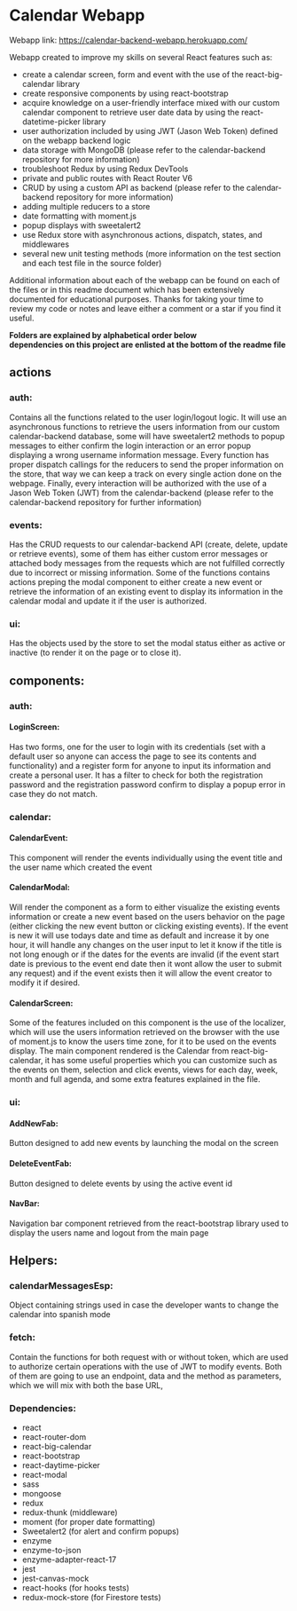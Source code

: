 # Calendar Webapp

Webapp link: https://calendar-backend-webapp.herokuapp.com/

Webapp created to improve my skills on several React features such as:

* create a calendar screen, form and event with the use of the react-big-calendar library
* create responsive components by using react-bootstrap
* acquire knowledge on a user-friendly interface mixed with our custom calendar component to retrieve user date data by using the react-datetime-picker library
* user authorization included by using JWT (Jason Web Token) defined on the webapp backend logic
* data storage with MongoDB (please refer to the calendar-backend repository for more information)
* troubleshoot Redux by using Redux DevTools
* private and public routes with React Router V6
* CRUD by using a custom API as backend (please refer to the calendar-backend repository for more information)
* adding multiple reducers to a store
* date formatting with moment.js
* popup displays with sweetalert2
* use Redux store with asynchronous actions, dispatch, states, and middlewares
* several new unit testing methods (more information on the test section and each test file in the source folder)

Additional information about each of the webapp can be found on each of the files or in this readme 
document which has been extensively documented for educational purposes. Thanks for taking your 
time to review my code or notes and leave either a comment or a star if you find it useful.

**Folders are explained by alphabetical order below** <br>
**dependencies on this project are enlisted at the bottom of the readme file**

## actions 

### auth:
Contains all the functions related to the user login/logout logic. It will use an asynchronous functions 
to retrieve the users information from our custom calendar-backend database, some will have sweetalert2 
methods to popup messages to either confirm the login interaction or an error popup displaying a wrong username 
information message. Every function has proper dispatch callings for the reducers to send the proper 
information on the store, that way we can keep a track on every single action done on the webpage. Finally, 
every interaction will be authorized with the use of a Jason Web Token (JWT) from the calendar-backend 
(please refer to the calendar-backend repository for further information)

### events:
Has the CRUD requests to our calendar-backend API (create, delete, update or retrieve events), some of them has either 
custom error messages or attached body messages from the requests which are not fulfilled correctly due to incorrect or 
missing information. Some of the functions contains actions preping the modal component to either create a new event 
or retrieve the information of an existing event to display its information in the calendar modal and update it if 
the user is authorized.

### ui:
Has the objects used by the store to set the modal status either as active or inactive (to render it on the page or to close 
it).

## components:

### auth:

#### LoginScreen:
Has two forms, one for the user to login with its credentials (set with a default user so anyone can access the page to see
its contents and functionality) and a register form for anyone to input its information and create a personal user.
It has a filter to check for both the registration password and the registration password confirm to display a popup error
in case they do not match.

### calendar:

#### CalendarEvent:
This component will render the events individually using the event title and the user name which created the event

#### CalendarModal:
Will render the component as a form to either visualize the existing events information or create a new event based on the users 
behavior on the page (either clicking the new event button or clicking existing events). If the event is new it will use todays 
date and time as default and increase it by one hour, it will handle any changes on the user input to let it know if the
title is not long enough or if the dates for the events are invalid (if the event start date is previous to the event end date 
then it wont allow the user to submit any request) and if the event exists then it will allow the event creator to modify it if 
desired.

#### CalendarScreen:
Some of the features included on this component is the use of the localizer, which will use the users information retrieved on
the browser with the use of moment.js to know the users time zone, for it to be used on the events display. The main component
rendered is the Calendar from react-big-calendar, it has some useful properties which you can customize such as the events on them,
selection and click events, views for each day, week, month and full agenda, and some extra features explained in the file.

### ui:

#### AddNewFab:
Button designed to add new events by launching the modal on the screen

#### DeleteEventFab:
Button designed to delete events by using the active event id

#### NavBar:
Navigation bar component retrieved from the react-bootstrap library used to display the users name and logout from the main page

## Helpers:

### calendarMessagesEsp:
Object containing strings used in case the developer wants to change the calendar into spanish mode

### fetch:
Contain the functions for both request with or without token, which are used to authorize certain operations with the use of JWT 
to modify events. Both of them are going to use an endpoint, data and the method as parameters, which we will mix with both the
base URL, 

### Dependencies:

- react
- react-router-dom
- react-big-calendar
- react-bootstrap
- react-daytime-picker
- react-modal
- sass
- mongoose
- redux
- redux-thunk (middleware)
- moment (for proper date formatting)
- Sweetalert2 (for alert and confirm popups)
- enzyme
- enzyme-to-json
- enzyme-adapter-react-17
- jest
- jest-canvas-mock
- react-hooks (for hooks tests)
- redux-mock-store (for Firestore tests)
